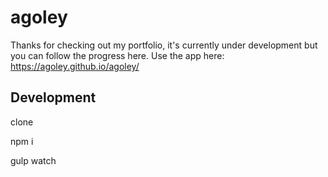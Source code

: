 # agoley
Thanks for checking out my portfolio, it's currently under development but you can follow the progress here. Use the app here: https://agoley.github.io/agoley/


## Development


clone


npm i


gulp watch




